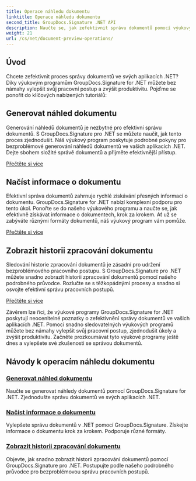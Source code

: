 ```yaml
---
title: Operace náhledu dokumentu
linktitle: Operace náhledu dokumentu
second_title: GroupDocs.Signature .NET API
description: Naučte se, jak zefektivnit správu dokumentů pomocí výukových programů GroupDocs.Signature for .NET. Zjednodušte úkoly, vylepšete pracovní postup a zvyšte produktivitu bez námahy.
weight: 21
url: /cs/net/document-preview-operations/
---
```

## Úvod

Chcete zefektivnit proces správy dokumentů ve svých aplikacích .NET? Díky výukovým programům GroupDocs.Signature for .NET můžete bez námahy vylepšit svůj pracovní postup a zvýšit produktivitu. Pojďme se ponořit do klíčových nabízených tutoriálů:

## Generovat náhled dokumentu

Generování náhledů dokumentů je nezbytné pro efektivní správu dokumentů. S GroupDocs.Signature pro .NET se můžete naučit, jak tento proces zjednodušit. Náš výukový program poskytuje podrobné pokyny pro bezproblémové generování náhledů dokumentů ve vašich aplikacích .NET. Dejte sbohem složité správě dokumentů a přijměte efektivnější přístup.

[Přečtěte si více](./generate-document-preview/)

## Načíst informace o dokumentu

Efektivní správa dokumentů zahrnuje rychlé získávání přesných informací o dokumentu. GroupDocs.Signature for .NET nabízí komplexní podporu pro tento úkol. Ponořte se do našeho výukového programu a naučte se, jak efektivně získávat informace o dokumentech, krok za krokem. Ať už se zabýváte různými formáty dokumentů, náš výukový program vám pomůže.

[Přečtěte si více](./retrieve-document-information/)

## Zobrazit historii zpracování dokumentu

Sledování historie zpracování dokumentů je zásadní pro udržení bezproblémového pracovního postupu. S GroupDocs.Signature pro .NET můžete snadno zobrazit historii zpracování dokumentů pomocí našeho podrobného průvodce. Rozlučte se s těžkopádnými procesy a snadno si osvojte efektivní správu pracovních postupů.

[Přečtěte si více](./view-document-processing-history/)

Závěrem lze říci, že výukové programy GroupDocs.Signature for .NET poskytují neocenitelné poznatky o zefektivnění správy dokumentů ve vašich aplikacích .NET. Pomocí snadno sledovatelných výukových programů můžete bez námahy vylepšit svůj pracovní postup, zjednodušit úkoly a zvýšit produktivitu. Začněte prozkoumávat tyto výukové programy ještě dnes a vylepšete své zkušenosti se správou dokumentů.
## Návody k operacím náhledu dokumentu
### [Generovat náhled dokumentu](./generate-document-preview/)
Naučte se generovat náhledy dokumentů pomocí GroupDocs.Signature for .NET. Zjednodušte správu dokumentů ve svých aplikacích .NET.
### [Načíst informace o dokumentu](./retrieve-document-information/)
Vylepšete správu dokumentů v .NET pomocí GroupDocs.Signature. Získejte informace o dokumentu krok za krokem. Podporuje různé formáty.
### [Zobrazit historii zpracování dokumentu](./view-document-processing-history/)
Objevte, jak snadno zobrazit historii zpracování dokumentů pomocí GroupDocs.Signature pro .NET. Postupujte podle našeho podrobného průvodce pro bezproblémovou správu pracovních postupů.